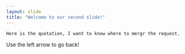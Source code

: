 ```yaml
---
layout: slide
title: "Welcome to our second slide!"
---
```

```
Here is the quotation, I want to know where to mergr the request.
```
Use the left arrow to go back!
